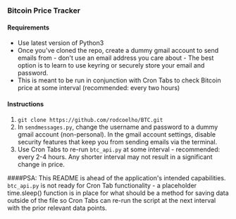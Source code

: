  ### Bitcoin Price Tracker
#### Requirements

- Use latest version of Python3
- Once you've cloned the repo, create a dummy gmail account to send emails from - don't use an email address you care about - The best option is 
to learn to use keyring or securely store your email and password.
- This is meant to be run in conjunction with Cron Tabs to check Bitcoin price at some interval (recommended: every two hours)


#### Instructions

1) `git clone https://github.com/rodcoelho/BTC.git`
2) In `sendmessages.py`, change the username and password to a dummy gmail account (non-personal). In the gmail account settings, disable security features that keep you from sending emails via the terminal.
3) Use Cron Tabs to re-run `btc_api.py` at some interval - recommended: every 2-4 hours. Any shorter interval may not result in a significant change in price.

####PSA: This README is ahead of the application's intended capabilities.
`btc_api.py` is not ready for Cron Tab functionality - a placeholder time.sleep() function is in place for what should be a method for saving data outside of the file so Cron Tabs can re-run the script at the next interval with the prior relevant data points. 